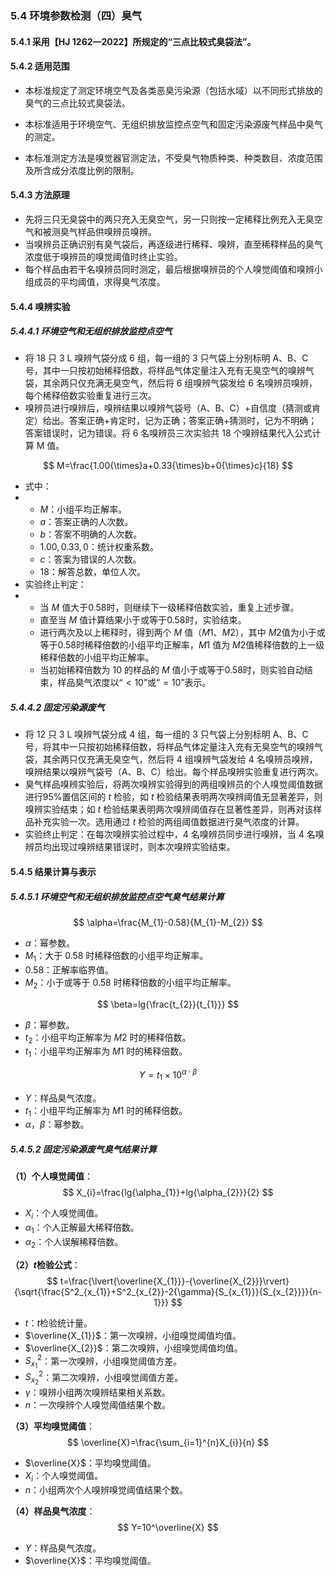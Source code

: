 ### 5.4 环境参数检测（四）臭气

#### 5.4.1 采用【HJ 1262—2022】所规定的“三点比较式臭袋法”。

#### 5.4.2 适用范围

- 本标准规定了测定环境空气及各类恶臭污染源（包括水域）以不同形式排放的臭气的三点比较式臭袋法。

- 本标准适用于环境空气、无组织排放监控点空气和固定污染源废气样品中臭气的测定。

- 本标准测定方法是嗅觉器官测定法，不受臭气物质种类、种类数目、浓度范围及所含成分浓度比例的限制。

#### 5.4.3 方法原理

- 先将三只无臭袋中的两只充入无臭空气，另一只则按一定稀释比例充入无臭空气和被测臭气样品供嗅辨员嗅辨。
- 当嗅辨员正确识别有臭气袋后，再逐级进行稀释、嗅辨，直至稀释样品的臭气浓度低于嗅辨员的嗅觉阈值时终止实验。
- 每个样品由若干名嗅辨员同时测定，最后根据嗅辨员的个人嗅觉阈值和嗅辨小组成员的平均阈值，求得臭气浓度。

#### 5.4.4 嗅辨实验

##### 5.4.4.1 环境空气和无组织排放监控点空气

- 将 18 只 3 L 嗅辨气袋分成 6 组，每一组的 3 只气袋上分别标明 A、B、C 号，其中一只按初始稀释倍数，将样品气体定量注入充有无臭空气的嗅辨气袋，其余两只仅充满无臭空气，然后将 6 组嗅辨气袋发给 6 名嗅辨员嗅辨，每个稀释倍数实验重复进行三次。
- 嗅辨员进行嗅辨后，嗅辨结果以嗅辨气袋号（A、B、C）+自信度（猜测或肯定）给出。答案正确+肯定时，记为正确；答案正确+猜测时，记为不明确；答案错误时，记为错误。将 6 名嗅辨员三次实验共 18 个嗅辨结果代入公式计算 M 值。

$$
M=\frac{1.00{\times}a+0.33{\times}b+0{\times}c}{18}
$$

- 式中：
- - $M$：小组平均正解率。
  - $a$：答案正确的人次数。
  - $b$：答案不明确的人次数。
  - $1.00,0.33,0$：统计权重系数。
  - $c$：答案为错误的人次数。
  - $18$：解答总数，单位人次。
- 实验终止判定：
- - 当 *M* 值大于$0.58$时，则继续下一级稀释倍数实验，重复上述步骤。
  - 直至当 *M* 值计算结果小于或等于$0.58$时，实验结束。
  - 进行两次及以上稀释时，得到两个 *M* 值（*M*1、*M*2），其中 *M*2值为小于或等于$0.58$时稀释倍数的小组平均正解率，*M*1 值为 *M*2值稀释倍数的上一级稀释倍数的小组平均正解率。
  - 当初始稀释倍数为 10 的样品的 *M* 值小于或等于$0.58$时，则实验自动结束，样品臭气浓度以“$<10$”或“$=10$”表示。

##### 5.4.4.2 固定污染源废气

- 将 12 只 3 L 嗅辨气袋分成 4 组，每一组的 3 只气袋上分别标明 A、B、C 号，将其中一只按初始稀释倍数，将样品气体定量注入充有无臭空气的嗅辨气袋，其余两只仅充满无臭空气，然后将 4 组嗅辨气袋发给 4 名嗅辨员嗅辨，嗅辨结果以嗅辨气袋号（A、B、C）给出。每个样品嗅辨实验重复进行两次。
- 臭气样品嗅辨实验后，将两次嗅辨实验得到的两组嗅辨员的个人嗅觉阈值数据进行$95\%$置信区间的 *t* 检验，如 *t* 检验结果表明两次嗅辨阈值无显著差异，则嗅辨实验结束；如 *t* 检验结果表明两次嗅辨阈值存在显著性差异，则再对该样品补充实验一次。选用通过 *t* 检验的两组阈值数据进行臭气浓度的计算。
- 实验终止判定：在每次嗅辨实验过程中，4 名嗅辨员同步进行嗅辨，当 4 名嗅辨员均出现过嗅辨结果错误时，则本次嗅辨实验结束。

#### 5.4.5 结果计算与表示

##### 5.4.5.1 环境空气和无组织排放监控点空气臭气结果计算

$$
\alpha=\frac{M_{1}-0.58}{M_{1}-M_{2}}
$$

- $\alpha$：幂参数。
- $M_{1}$：大于 0.58 时稀释倍数的小组平均正解率。
- $0.58$：正解率临界值。
- $M_{2}$：小于或等于 0.58 时稀释倍数的小组平均正解率。

$$
\beta=lg{\frac{t_{2}}{t_{1}}}
$$

- $\beta$：幂参数。
- $t_{2}$：小组平均正解率为 *M*2 时的稀释倍数。
- $t_{1}$：小组平均正解率为 *M*1 时的稀释倍数。

$$
Y={t_{1}}{\times}10^{\alpha{\cdot}\beta}
$$

- $Y$：样品臭气浓度。
- $t_{1}$：小组平均正解率为 *M*1 时的稀释倍数。
- $\alpha，\beta$：幂参数。

##### 5.4.5.2 固定污染源废气臭气结果计算

**（1）个人嗅觉阈值**：
$$
X_{i}=\frac{lg{\alpha_{1}}+lg{\alpha_{2}}}{2}
$$

- $X_{i}$：个人嗅觉阈值。
- $\alpha_{1}$：个人正解最大稀释倍数。
- $\alpha_{2}$：个人误解稀释倍数。

**（2）$t$检验公式**：
$$
t=\frac{\lvert{\overline{X_{1}}}-{\overline{X_{2}}}\rvert}{\sqrt{\frac{S^2_{x_{1}}+S^2_{x_{2}}-2{\gamma}{S_{x_{1}}}{S_{x_{2}}}}{n-1}}}
$$

- $t$：$t$检验统计量。
- $\overline{X_{1}}$：第一次嗅辨，小组嗅觉阈值均值。
- $\overline{X_{2}}$：第二次嗅辨，小组嗅觉阈值均值。
- $S^2_{x_{1}}$：第一次嗅辨，小组嗅觉阈值方差。
- $S^2_{x_{2}}$：第二次嗅辨，小组嗅觉阈值方差。
- $\gamma$：嗅辨小组两次嗅辨结果相关系数。
- $n$：一次嗅辨个人嗅觉阈值结果个数。

**（3）平均嗅觉阈值**：
$$
\overline{X}=\frac{\sum_{i=1}^{n}X_{i}}{n}
$$

- $\overline{X}$：平均嗅觉阈值。
- $X_{i}$：个人嗅觉阈值。
- $n$：小组两次个人嗅辨嗅觉阈值结果个数。

**（4）样品臭气浓度**：
$$
Y=10^\overline{X}
$$

- $Y$：样品臭气浓度。
- $\overline{X}$：平均嗅觉阈值。
